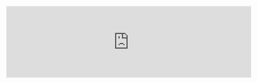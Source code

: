 <iframe class="steamembed" src="https://store.steampowered.com/widget/2012030/" frameborder="0" width="646" height="190"></iframe>
